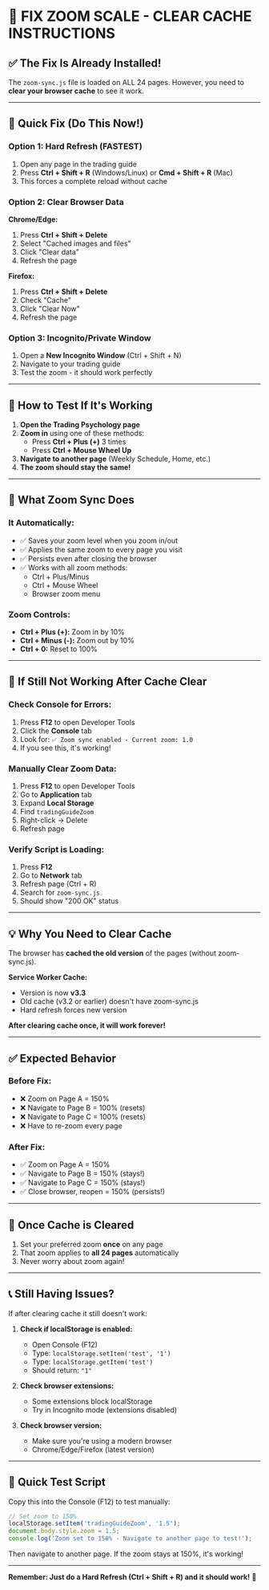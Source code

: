 # 🔧 FIX ZOOM SCALE - CLEAR CACHE INSTRUCTIONS

## ✅ The Fix Is Already Installed!

The `zoom-sync.js` file is loaded on ALL 24 pages. However, you need to **clear your browser cache** to see it work.

---

## 🚀 Quick Fix (Do This Now!)

### Option 1: Hard Refresh (FASTEST)
1. Open any page in the trading guide
2. Press **Ctrl + Shift + R** (Windows/Linux) or **Cmd + Shift + R** (Mac)
3. This forces a complete reload without cache

### Option 2: Clear Browser Data
**Chrome/Edge:**
1. Press **Ctrl + Shift + Delete**
2. Select "Cached images and files"
3. Click "Clear data"
4. Refresh the page

**Firefox:**
1. Press **Ctrl + Shift + Delete**
2. Check "Cache"
3. Click "Clear Now"
4. Refresh the page

### Option 3: Incognito/Private Window
1. Open a **New Incognito Window** (Ctrl + Shift + N)
2. Navigate to your trading guide
3. Test the zoom - it should work perfectly

---

## 🎯 How to Test If It's Working

1. **Open the Trading Psychology page**
2. **Zoom in** using one of these methods:
   - Press **Ctrl + Plus (+)** 3 times
   - Press **Ctrl + Mouse Wheel Up**
3. **Navigate to another page** (Weekly Schedule, Home, etc.)
4. **The zoom should stay the same!**

---

## 🔧 What Zoom Sync Does

### It Automatically:
- ✅ Saves your zoom level when you zoom in/out
- ✅ Applies the same zoom to every page you visit
- ✅ Persists even after closing the browser
- ✅ Works with all zoom methods:
  - Ctrl + Plus/Minus
  - Ctrl + Mouse Wheel
  - Browser zoom menu

### Zoom Controls:
- **Ctrl + Plus (+):** Zoom in by 10%
- **Ctrl + Minus (-):** Zoom out by 10%
- **Ctrl + 0:** Reset to 100%

---

## 🐛 If Still Not Working After Cache Clear

### Check Console for Errors:
1. Press **F12** to open Developer Tools
2. Click the **Console** tab
3. Look for: `✅ Zoom sync enabled - Current zoom: 1.0`
4. If you see this, it's working!

### Manually Clear Zoom Data:
1. Press **F12** to open Developer Tools
2. Go to **Application** tab
3. Expand **Local Storage**
4. Find `tradingGuideZoom`
5. Right-click → Delete
6. Refresh page

### Verify Script is Loading:
1. Press **F12**
2. Go to **Network** tab
3. Refresh page (Ctrl + R)
4. Search for `zoom-sync.js`
5. Should show "200 OK" status

---

## 💡 Why You Need to Clear Cache

The browser has **cached the old version** of the pages (without zoom-sync.js). 

**Service Worker Cache:**
- Version is now **v3.3**
- Old cache (v3.2 or earlier) doesn't have zoom-sync.js
- Hard refresh forces new version

**After clearing cache once, it will work forever!**

---

## ✅ Expected Behavior

### Before Fix:
- ❌ Zoom on Page A = 150%
- ❌ Navigate to Page B = 100% (resets)
- ❌ Navigate to Page C = 100% (resets)
- ❌ Have to re-zoom every page

### After Fix:
- ✅ Zoom on Page A = 150%
- ✅ Navigate to Page B = 150% (stays!)
- ✅ Navigate to Page C = 150% (stays!)
- ✅ Close browser, reopen = 150% (persists!)

---

## 🎉 Once Cache is Cleared

1. Set your preferred zoom **once** on any page
2. That zoom applies to **all 24 pages** automatically
3. Never worry about zoom again!

---

## 📞 Still Having Issues?

If after clearing cache it still doesn't work:

1. **Check if localStorage is enabled:**
   - Open Console (F12)
   - Type: `localStorage.setItem('test', '1')`
   - Type: `localStorage.getItem('test')`
   - Should return: `"1"`

2. **Check browser extensions:**
   - Some extensions block localStorage
   - Try in Incognito mode (extensions disabled)

3. **Check browser version:**
   - Make sure you're using a modern browser
   - Chrome/Edge/Firefox (latest version)

---

## 🚀 Quick Test Script

Copy this into the Console (F12) to test manually:

```javascript
// Set zoom to 150%
localStorage.setItem('tradingGuideZoom', '1.5');
document.body.style.zoom = 1.5;
console.log('Zoom set to 150% - Navigate to another page to test!');
```

Then navigate to another page. If the zoom stays at 150%, it's working!

---

**Remember: Just do a Hard Refresh (Ctrl + Shift + R) and it should work!** 🎯

